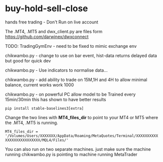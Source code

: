 # buy-hold-sell-close
hands free trading - Don't Run on live account

The .MT4, .MT5 and dwx_client.py are files form https://github.com/darwinex/dwxconnect

TODO: 
TradingGymEnv - need to be fixed to mimic exchange env

chikwambo.py -  change to use on bar event, hist-data returns delayed data but good for quick dev

chikwambo.py - Use indicators to normalise data... 

chikwambo.py - add ability to trade on 15M,1H and 4H to allow minimal balance, current works work 1000

chikwambo.py -  on powerful PC allow model to be Trained every 15min/30min this has shown to have better results

<code>pip install stable-baselines3[extra]</code>

Change the two lines with <b>MT4_files_dir</b> to point to your MT4 or MT5 where the .MT4, .MT5 is running.

<code>MT4_files_dir = '/Volumes/Users/XXXXXXX/AppData/Roaming/MetaQuotes/Terminal/XXXXXXXXXXXXXXXXXXXXXXXXXX/MQL4/Files/' </code>

You can also run on two separate machines. just make sure the machine running chikwambo.py is pointing to machine running MetaTrader
